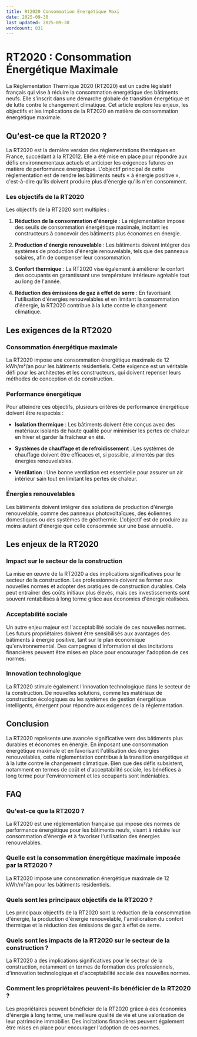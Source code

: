 ```yaml
---
title: Rt2020 Consommation Énergétique Maxi
date: 2025-09-30
last_updated: 2025-09-30
wordcount: 831
---
```


# RT2020 : Consommation Énergétique Maximale

La Réglementation Thermique 2020 (RT2020) est un cadre législatif français qui vise à réduire la consommation énergétique des bâtiments neufs. Elle s'inscrit dans une démarche globale de transition énergétique et de lutte contre le changement climatique. Cet article explore les enjeux, les objectifs et les implications de la RT2020 en matière de consommation énergétique maximale.

## Qu'est-ce que la RT2020 ?

La RT2020 est la dernière version des réglementations thermiques en France, succédant à la RT2012. Elle a été mise en place pour répondre aux défis environnementaux actuels et anticiper les exigences futures en matière de performance énergétique. L'objectif principal de cette réglementation est de rendre les bâtiments neufs « à énergie positive », c'est-à-dire qu'ils doivent produire plus d'énergie qu'ils n'en consomment.

### Les objectifs de la RT2020

Les objectifs de la RT2020 sont multiples :

1. **Réduction de la consommation d'énergie** : La réglementation impose des seuils de consommation énergétique maximale, incitant les constructeurs à concevoir des bâtiments plus économes en énergie.
  
2. **Production d'énergie renouvelable** : Les bâtiments doivent intégrer des systèmes de production d'énergie renouvelable, tels que des panneaux solaires, afin de compenser leur consommation.

3. **Confort thermique** : La RT2020 vise également à améliorer le confort des occupants en garantissant une température intérieure agréable tout au long de l'année.

4. **Réduction des émissions de gaz à effet de serre** : En favorisant l'utilisation d'énergies renouvelables et en limitant la consommation d'énergie, la RT2020 contribue à la lutte contre le changement climatique.

## Les exigences de la RT2020

### Consommation énergétique maximale

La RT2020 impose une consommation énergétique maximale de 12 kWh/m²/an pour les bâtiments résidentiels. Cette exigence est un véritable défi pour les architectes et les constructeurs, qui doivent repenser leurs méthodes de conception et de construction.

### Performance énergétique

Pour atteindre ces objectifs, plusieurs critères de performance énergétique doivent être respectés :

- **Isolation thermique** : Les bâtiments doivent être conçus avec des matériaux isolants de haute qualité pour minimiser les pertes de chaleur en hiver et garder la fraîcheur en été.

- **Systèmes de chauffage et de refroidissement** : Les systèmes de chauffage doivent être efficaces et, si possible, alimentés par des énergies renouvelables.

- **Ventilation** : Une bonne ventilation est essentielle pour assurer un air intérieur sain tout en limitant les pertes de chaleur.

### Énergies renouvelables

Les bâtiments doivent intégrer des solutions de production d'énergie renouvelable, comme des panneaux photovoltaïques, des éoliennes domestiques ou des systèmes de géothermie. L'objectif est de produire au moins autant d'énergie que celle consommée sur une base annuelle.

## Les enjeux de la RT2020

### Impact sur le secteur de la construction

La mise en œuvre de la RT2020 a des implications significatives pour le secteur de la construction. Les professionnels doivent se former aux nouvelles normes et adopter des pratiques de construction durables. Cela peut entraîner des coûts initiaux plus élevés, mais ces investissements sont souvent rentabilisés à long terme grâce aux économies d'énergie réalisées.

### Acceptabilité sociale

Un autre enjeu majeur est l'acceptabilité sociale de ces nouvelles normes. Les futurs propriétaires doivent être sensibilisés aux avantages des bâtiments à énergie positive, tant sur le plan économique qu'environnemental. Des campagnes d'information et des incitations financières peuvent être mises en place pour encourager l'adoption de ces normes.

### Innovation technologique

La RT2020 stimule également l'innovation technologique dans le secteur de la construction. De nouvelles solutions, comme les matériaux de construction écologiques ou les systèmes de gestion énergétique intelligents, émergent pour répondre aux exigences de la réglementation.

## Conclusion

La RT2020 représente une avancée significative vers des bâtiments plus durables et économes en énergie. En imposant une consommation énergétique maximale et en favorisant l'utilisation des énergies renouvelables, cette réglementation contribue à la transition énergétique et à la lutte contre le changement climatique. Bien que des défis subsistent, notamment en termes de coût et d'acceptabilité sociale, les bénéfices à long terme pour l'environnement et les occupants sont indéniables.

## FAQ

### Qu'est-ce que la RT2020 ?

La RT2020 est une réglementation française qui impose des normes de performance énergétique pour les bâtiments neufs, visant à réduire leur consommation d'énergie et à favoriser l'utilisation des énergies renouvelables.

### Quelle est la consommation énergétique maximale imposée par la RT2020 ?

La RT2020 impose une consommation énergétique maximale de 12 kWh/m²/an pour les bâtiments résidentiels.

### Quels sont les principaux objectifs de la RT2020 ?

Les principaux objectifs de la RT2020 sont la réduction de la consommation d'énergie, la production d'énergie renouvelable, l'amélioration du confort thermique et la réduction des émissions de gaz à effet de serre.

### Quels sont les impacts de la RT2020 sur le secteur de la construction ?

La RT2020 a des implications significatives pour le secteur de la construction, notamment en termes de formation des professionnels, d'innovation technologique et d'acceptabilité sociale des nouvelles normes.

### Comment les propriétaires peuvent-ils bénéficier de la RT2020 ?

Les propriétaires peuvent bénéficier de la RT2020 grâce à des économies d'énergie à long terme, une meilleure qualité de vie et une valorisation de leur patrimoine immobilier. Des incitations financières peuvent également être mises en place pour encourager l'adoption de ces normes.